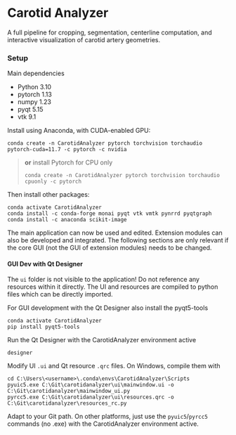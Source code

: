 # Carotid Analyzer

A full pipeline for cropping, segmentation, centerline computation, and interactive visualization of carotid artery geometries.

### Setup

Main dependencies
- Python 3.10
- pytorch 1.13
- numpy 1.23
- pyqt 5.15
- vtk 9.1

Install using Anaconda, with CUDA-enabled GPU:
```
conda create -n CarotidAnalyzer pytorch torchvision torchaudio pytorch-cuda=11.7 -c pytorch -c nvidia
```

> **or** install Pytorch for CPU only
> ```
> conda create -n CarotidAnalyzer pytorch torchvision torchaudio cpuonly -c pytorch
> ```

Then install other packages:
```
conda activate CarotidAnalyzer
conda install -c conda-forge monai pyqt vtk vmtk pynrrd pyqtgraph
conda install -c anaconda scikit-image
```

The main application can now be used and edited. Extension modules can also be developed and integrated. The following sections are only relevant if the core GUI (not the GUI of extension modules) needs to be changed.



#### GUI Dev with Qt Designer

The `ui` folder is not visible to the application! Do not reference any resources within it directly. The UI and resources are compiled to python files which can be directly imported. 

For GUI development with the Qt Designer also install the pyqt5-tools

```
conda activate CarotidAnalyzer
pip install pyqt5-tools
```

Run the Qt Designer with the CarotidAnalyzer environment active

```
designer
```

Modify UI `.ui` and Qt resource `.qrc` files. On Windows, compile them with

```
cd C:\Users\<username>\.conda\envs\CarotidAnalyzer\Scripts
pyuic5.exe C:\Git\carotidanalyzer\ui\mainwindow.ui -o C:\Git\carotidanalyzer\mainwindow_ui.py
pyrcc5.exe C:\Git\carotidanalyzer\ui\resources.qrc -o C:\Git\carotidanalyzer\resources_rc.py
```

Adapt to your Git path. On other platforms, just use the `pyuic5`/`pyrcc5` commands (no .exe) with the CarotidAnalyzer environment active.
